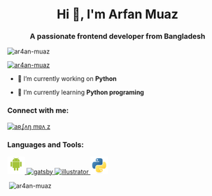 <h1 align="center">Hi 👋, I'm Arfan Muaz</h1>
<h3 align="center">A passionate frontend developer from Bangladesh</h3>

<p align="left"> <img src="https://komarev.com/ghpvc/?username=ar4an-muaz&label=Profile%20views&color=0e75b6&style=flat" alt="ar4an-muaz" /> </p>

<p align="left"> <a href="https://github.com/ryo-ma/github-profile-trophy"><img src="https://github-profile-trophy.vercel.app/?username=ar4an-muaz" alt="ar4an-muaz" /></a> </p>

- 🔭 I’m currently working on **Python**

- 🌱 I’m currently learning **Python programing**

<h3 align="left">Connect with me:</h3>
<p align="left">
<a href="https://fb.com/aʀʆʌŋ mʋʌ z" target="blank"><img align="center" src="https://raw.githubusercontent.com/rahuldkjain/github-profile-readme-generator/master/src/images/icons/Social/facebook.svg" alt="aʀʆʌŋ mʋʌ z" height="30" width="40" /></a>
</p>

<h3 align="left">Languages and Tools:</h3>
<p align="left"> <a href="https://developer.android.com" target="_blank" rel="noreferrer"> <img src="https://raw.githubusercontent.com/devicons/devicon/master/icons/android/android-original-wordmark.svg" alt="android" width="40" height="40"/> </a> <a href="https://www.gatsbyjs.com/" target="_blank" rel="noreferrer"> <img src="https://www.vectorlogo.zone/logos/gatsbyjs/gatsbyjs-icon.svg" alt="gatsby" width="40" height="40"/> </a> <a href="https://www.adobe.com/in/products/illustrator.html" target="_blank" rel="noreferrer"> <img src="https://www.vectorlogo.zone/logos/adobe_illustrator/adobe_illustrator-icon.svg" alt="illustrator" width="40" height="40"/> </a> <a href="https://www.python.org" target="_blank" rel="noreferrer"> <img src="https://raw.githubusercontent.com/devicons/devicon/master/icons/python/python-original.svg" alt="python" width="40" height="40"/> </a> </p>

<p>&nbsp;<img align="center" src="https://github-readme-stats.vercel.app/api?username=ar4an-muaz&show_icons=true&locale=en" alt="ar4an-muaz" /></p>
